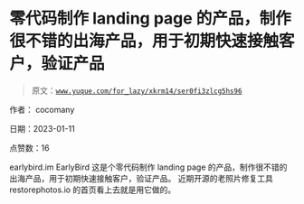 # 零代码制作 landing page 的产品，制作很不错的出海产品，用于初期快速接触客户，验证产品

> 原文：[`www.yuque.com/for_lazy/xkrm14/ser0fi3zlcg5hs96`](https://www.yuque.com/for_lazy/xkrm14/ser0fi3zlcg5hs96)

作者： cocomany 

日期：2023-01-11 

点赞数：16 

earlybird.im EarlyBird 这是个零代码制作 landing page 的产品，制作很不错的出海产品，用于初期快速接触客户，验证产品。 近期开源的老照片修复工具 restorephotos.io 的首页看上去就是用它做的。 


